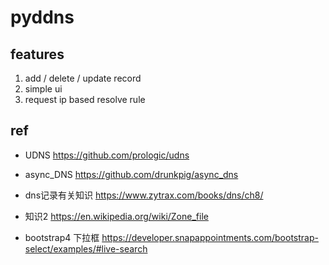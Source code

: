 # pyddns


## features
1. add / delete / update record
2. simple ui
3. request ip based resolve rule







## ref

- UDNS https://github.com/prologic/udns
- async_DNS https://github.com/drunkpig/async_dns

- dns记录有关知识 https://www.zytrax.com/books/dns/ch8/
- 知识2  https://en.wikipedia.org/wiki/Zone_file

- bootstrap4 下拉框 https://developer.snapappointments.com/bootstrap-select/examples/#live-search
